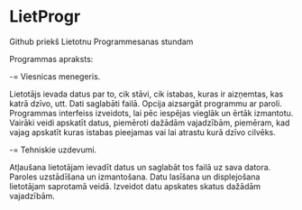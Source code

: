 # LietProgr

Github priekš Lietotnu Programmesanas stundam

Programmas apraksts:

-= Viesnicas menegeris.

Lietotājs ievada datus par to, cik stāvi, cik istabas, kuras ir aizņemtas, kas katrā dzīvo, utt.
Dati saglabāti failā.
Opcija aizsargāt programmu ar paroli.
Programmas interfeiss izveidots, lai pēc iespējas vieglāk un ērtāk izmantotu.
Vairāki veidi apskatīt datus, piemēroti dažādām vajadzībām, piemēram, kad vajag apskatīt kuras istabas pieejamas vai lai atrastu kurā dzīvo cilvēks.

-= Tehniskie uzdevumi.

Atļaušana lietotājam ievadīt datus un saglabāt tos failā uz sava datora.
Paroles uzstādīšana un izmantošana.
Datu lasīšana un displejošana lietotājam saprotamā veidā.
Izveidot datu apskates skatus dažādām vajadzībām.